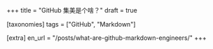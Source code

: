 +++
title = "GitHub 集美是个啥？"
draft = true

[taxonomies]
tags = ["GitHub", "Markdown"]

[extra]
en_url = "/posts/what-are-github-markdown-engineers/"
+++
